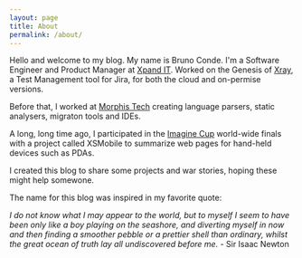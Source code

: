 ```yaml
---
layout: page
title: About
permalink: /about/
---
```


Hello and welcome to my blog. My name is Bruno Conde. I'm a Software Engineer and Product Manager at [Xpand IT](https://www.xpand-it.com/). Worked on the Genesis of [Xray](https://www.getxray.app/), a Test Management tool for Jira, for both the cloud and on-permise versions.

Before that, I worked at [Morphis Tech](https://morphis-tech.com/) creating language parsers, static analysers, migraton tools and IDEs.

A long, long time ago, I participated in the [Imagine Cup](https://imaginecup.microsoft.com/) world-wide finals with a project called XSMobile to summarize web pages for hand-held devices such as PDAs.

I created this blog to share some projects and war stories, hoping these might help somewone.

The name for this blog was inspired in my favorite quote:

*I do not know what I may appear to the world, but to myself I seem to have been only like a boy playing on the seashore, and diverting myself in now and then finding a smoother pebble or a prettier shell than ordinary, whilst the great ocean of truth lay all undiscovered before me.* - Sir Isaac Newton
